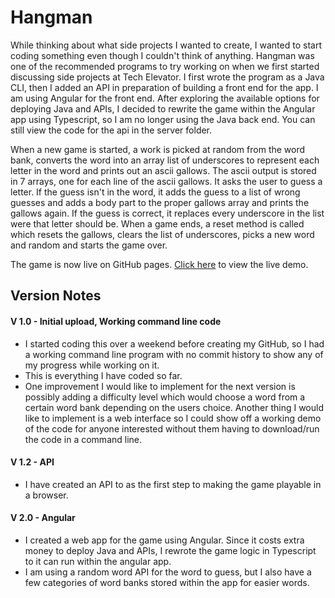 # Hangman
While thinking about what side projects I wanted to create, I wanted to start coding something even though I couldn't think of anything. Hangman was one of the recommended programs to try working on when we first started discussing side projects at Tech Elevator. I first wrote the program as a Java CLI, then I added an API in preparation of building a front end for the app. I am using Angular for the front end. After exploring the available options for deploying Java and APIs, I decided to rewrite the game within the Angular app using Typescript, so I am no longer using the Java back end. You can still view the code for the api in the server folder.

When a new game is started, a work is picked at random from the word bank, converts the word into an array list of underscores to represent each letter in the word and prints out an ascii gallows. The ascii output is stored in 7 arrays, one for each line of the ascii gallows. It asks the user to guess a letter. If the guess isn't in the word, it adds the guess to a list of wrong guesses and adds a body part to the proper gallows array and prints the gallows again. If the guess is correct, it replaces every underscore in the list were that letter should be. When a game ends, a reset method is called which resets the gallows, clears the list of underscores, picks a new word and random and starts the game over. 

The game is now live on GitHub pages. [Click here](https://ryanmontville.github.io/Hangman/) to view the live demo.

## Version Notes
#### V 1.0 - Initial upload, Working command line code
* I started coding this over a weekend before creating my GitHub, so I had a working command line program with no commit history to show any of my progress while working on it. 
* This is everything I have coded so far. 
* One improvement I would like to implement for the next version is possibly adding a difficulty level which would choose a word from a certain word bank depending on the users choice. Another thing I would like to implement is a web interface so I could show off a working demo of the code for anyone interested without them having to download/run the code in a command line. 

#### V 1.2 - API
* I have created an API to as the first step to making the game playable in a browser.

#### V 2.0 - Angular
* I created a web app for the game using Angular. Since it costs extra money to deploy Java and APIs, I rewrote the game logic in Typescript to it can run within the angular app. 
* I am using a random word API for the word to guess, but I also have a few categories of word banks stored within the app for easier words.
